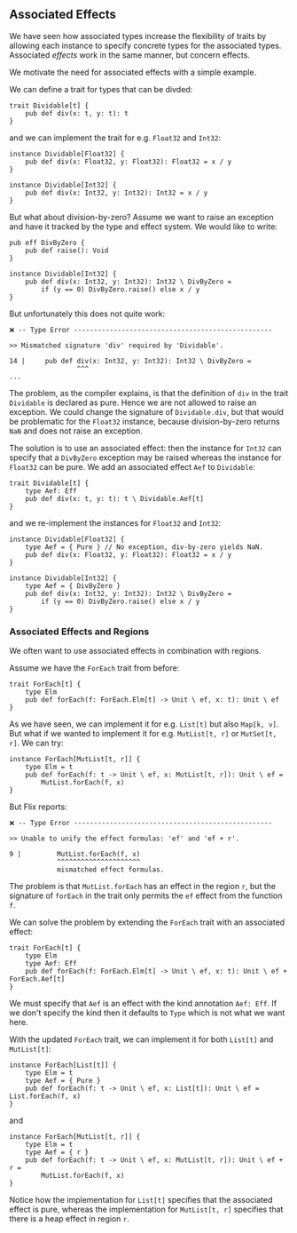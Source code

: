 ## Associated Effects

We have seen how associated types increase the flexibility of traits by allowing
each instance to specify concrete types for the associated types. Associated
_effects_ work in the same manner, but concern effects. 

We motivate the need for associated effects with a simple example.

We can define a trait for types that can be divded:

```flix
trait Dividable[t] {
    pub def div(x: t, y: t): t
}
```

and we can implement the trait for e.g. `Float32` and `Int32`:

```flix
instance Dividable[Float32] {
    pub def div(x: Float32, y: Float32): Float32 = x / y
}

instance Dividable[Int32] {
    pub def div(x: Int32, y: Int32): Int32 = x / y
}
```

But what about division-by-zero? Assume we want to raise an exception and have
it tracked by the type and effect system. We would like to write:

```flix
pub eff DivByZero {
    pub def raise(): Void
}

instance Dividable[Int32] {
    pub def div(x: Int32, y: Int32): Int32 \ DivByZero = 
        if (y == 0) DivByZero.raise() else x / y
}
````

But unfortunately this does not quite work:

```
❌ -- Type Error --------------------------------------------------

>> Mismatched signature 'div' required by 'Dividable'.

14 |     pub def div(x: Int32, y: Int32): Int32 \ DivByZero = 
                 ^^^
...
```

The problem, as the compiler explains, is that the definition of `div` in the
trait `Dividable` is declared as pure. Hence we are not allowed to raise an
exception. We could change the signature of `Dividable.div`, but that would be
problematic for the `Float32` instance, because division-by-zero returns `NaN`
and does not raise an exception. 

The solution is to use an associated effect: then the instance for `Int32` can
specify that a `DivByZero` exception may be raised whereas the instance for
`Float32` can be pure. We add an associated effect `Aef` to `Dividable`: 

```flix
trait Dividable[t] {
    type Aef: Eff
    pub def div(x: t, y: t): t \ Dividable.Aef[t]
}
```

and we re-implement the instances for `Float32` and `Int32`:

```flix
instance Dividable[Float32] {
    type Aef = { Pure } // No exception, div-by-zero yields NaN.
    pub def div(x: Float32, y: Float32): Float32 = x / y
}

instance Dividable[Int32] {
    type Aef = { DivByZero }
    pub def div(x: Int32, y: Int32): Int32 \ DivByZero = 
        if (y == 0) DivByZero.raise() else x / y
}
```

### Associated Effects and Regions

We often want to use associated effects in combination with regions.

Assume we have the `ForEach` trait from before:

```flix
trait ForEach[t] {
    type Elm
    pub def forEach(f: ForEach.Elm[t] -> Unit \ ef, x: t): Unit \ ef
}
```

As we have seen, we can implement it for e.g. `List[t]` but also `Map[k, v]`.
But what if we wanted to implement it for e.g. `MutList[t, r]` or `MutSet[t,
r]`. We can try: 

```flix
instance ForEach[MutList[t, r]] {
    type Elm = t
    pub def forEach(f: t -> Unit \ ef, x: MutList[t, r]): Unit \ ef = 
        MutList.forEach(f, x)
}
```

But Flix reports:

```
❌ -- Type Error -------------------------------------------------- 

>> Unable to unify the effect formulas: 'ef' and 'ef + r'.

9 |         MutList.forEach(f, x)
            ^^^^^^^^^^^^^^^^^^^^^
            mismatched effect formulas.
```

The problem is that `MutList.forEach` has an effect in the region `r`, but the
signature of `forEach` in the trait only permits the `ef` effect from the
function `f`. 

We can solve the problem by extending the `ForEach` trait with an associated effect:

```flix
trait ForEach[t] {
    type Elm
    type Aef: Eff
    pub def forEach(f: ForEach.Elm[t] -> Unit \ ef, x: t): Unit \ ef + ForEach.Aef[t]
}
```

We must specify that `Aef` is an effect with the kind annotation `Aef: Eff`. If
we don't specify the kind then it defaults to `Type` which is not what we want
here. 

With the updated `ForEach` trait, we can implement it for both `List[t]` and
`MutList[t]`:

```flix
instance ForEach[List[t]] {
    type Elm = t
    type Aef = { Pure }
    pub def forEach(f: t -> Unit \ ef, x: List[t]): Unit \ ef = List.forEach(f, x)
}
```

and 

```flix
instance ForEach[MutList[t, r]] {
    type Elm = t
    type Aef = { r }
    pub def forEach(f: t -> Unit \ ef, x: MutList[t, r]): Unit \ ef + r = 
        MutList.forEach(f, x)
}
```

Notice how the implementation for `List[t]` specifies that the associated effect
is pure, whereas the implementation for `MutList[t, r]` specifies that there is
a heap effect in region `r`. 

